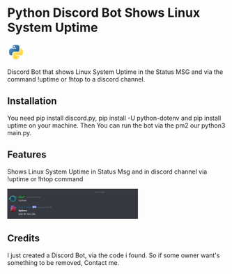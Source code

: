# Python Discord Bot Shows Linux System Uptime 
<p align="left"> <a href="https://www.python.org" target="_blank" rel="noreferrer"> <img src="https://raw.githubusercontent.com/devicons/devicon/master/icons/python/python-original.svg" alt="python" width="40" height="40"/> </a> </p>
Discord Bot that shows Linux System Uptime in the Status MSG and via the command !uptime or !htop to a discord channel.

**Installation**
------------------
You need pip install discord.py, pip install -U python-dotenv and pip install uptime on your machine. Then You can run the bot via the pm2 our python3 main.py.

**Features**
------------------
Shows Linux System Uptime in Status Msg and in discord channel via !uptime or !htop command

<img
  src="https://github.com/PacoSLO/python-discordbot-server-uptime/blob/main/uptime.png"
  alt="Alt text"
  title="Discord Uptime"
  style="display: inline-block; margin: 0 auto; max-width: 300px">

**Credits**
------------------
I just created a Discord Bot, via the code i found.  So if some owner want's something to be removed, Contact me.
